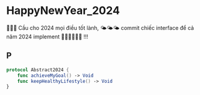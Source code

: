 # HappyNewYear_2024

🐉🐉🐉 Cầu cho 2024 mọi điều tốt lành, 🌤️🌤️🌤️ commit chiếc interface để cả năm 2024 implement 🙏🏼🙏🏼🙏🏼 !!!

## P
```swift
protocol Abstract2024 {
    func achieveMyGoal() -> Void
    func keepHealthyLifestyle() -> Void
}
```
